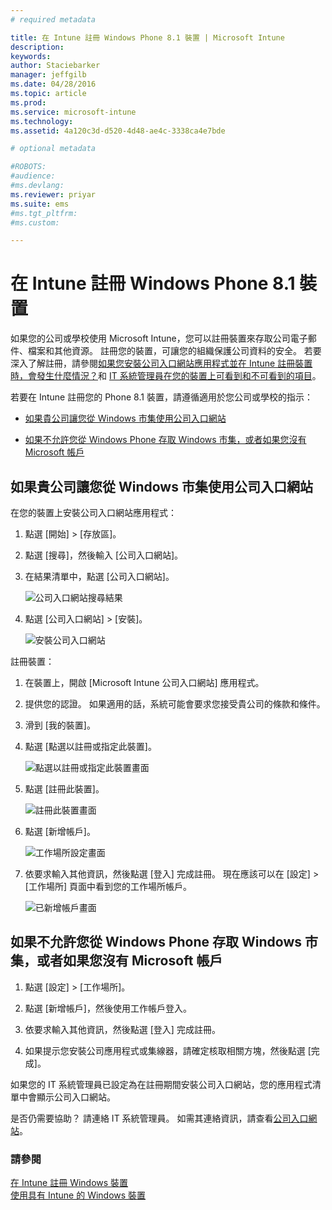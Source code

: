 ```yaml
---
# required metadata

title: 在 Intune 註冊 Windows Phone 8.1 裝置 | Microsoft Intune
description:
keywords:
author: Staciebarker
manager: jeffgilb
ms.date: 04/28/2016
ms.topic: article
ms.prod:
ms.service: microsoft-intune
ms.technology:
ms.assetid: 4a120c3d-d520-4d48-ae4c-3338ca4e7bde

# optional metadata

#ROBOTS:
#audience:
#ms.devlang:
ms.reviewer: priyar
ms.suite: ems
#ms.tgt_pltfrm:
#ms.custom:

---
```



# 在 Intune 註冊 Windows Phone 8.1 裝置

如果您的公司或學校使用 Microsoft Intune，您可以註冊裝置來存取公司電子郵件、檔案和其他資源。 註冊您的裝置，可讓您的組織保護公司資料的安全。 若要深入了解註冊，請參閱[如果您安裝公司入口網站應用程式並在 Intune 註冊裝置時，會發生什麼情況？](what-happens-if-you-install-the-company-portal-app-and-enroll-your-device-in-intune-windows.md)和 [IT 系統管理員在您的裝置上可看到和不可看到的項目](what-can-your-it-administrator-see-when-you-enroll-your-device-in-intune-windows.md)。


若要在 Intune 註冊您的 Phone 8.1 裝置，請遵循適用於您公司或學校的指示：

-   [如果貴公司讓您從 Windows 市集使用公司入口網站](#if-your-company-lets-you-use-the-company-portal-from-the-windows-store)

-   [如果不允許您從 Windows Phone 存取 Windows 市集，或者如果您沒有 Microsoft 帳戶](#if-you-are-not-allowed-to-access-the-windows-store-from-your-windows-phone-or-if-you-do-not-have-a-microsoft-account)

## 如果貴公司讓您從 Windows 市集使用公司入口網站
在您的裝置上安裝公司入口網站應用程式：

1.  點選 [開始] &gt; [存放區]。

2.  點選 [搜尋]，然後輸入 [公司入口網站]。

3.  在結果清單中，點選 [公司入口網站]。

    ![公司入口網站搜尋結果](./media/WP81-1-CP-search-store-v2.png)

4.  點選 [公司入口網站] &gt; [安裝]。

    ![安裝公司入口網站](./media/WP81-2-CP-install-v2.png)

註冊裝置：

1.  在裝置上，開啟 [Microsoft Intune 公司入口網站] 應用程式。

2.  提供您的認證。 如果適用的話，系統可能會要求您接受貴公司的條款和條件。

3.  滑到 [我的裝置]。

4.  點選 [點選以註冊或指定此裝置]。

    ![點選以註冊或指定此裝置畫面](./media/WP81-enroll-1-swipe-my-devices.png)

5.  點選 [註冊此裝置]。

    ![註冊此裝置畫面](./media/WP81-enroll-2-enroll-this-device.png)

6.  點選 [新增帳戶]。

    ![工作場所設定畫面](./media/WP81-enroll-3-workplace-add-acct.png)

7.  依要求輸入其他資訊，然後點選 [登入] 完成註冊。 現在應該可以在 [設定] &gt; [工作場所] 頁面中看到您的工作場所帳戶。

    ![已新增帳戶畫面](./media/WP81-enroll-4-account-added.png)

## 如果不允許您從 Windows Phone 存取 Windows 市集，或者如果您沒有 Microsoft 帳戶

1.  點選 [設定] &gt; [工作場所]。

2.  點選 [新增帳戶]，然後使用工作帳戶登入。

3.  依要求輸入其他資訊，然後點選 [登入] 完成註冊。

4.  如果提示您安裝公司應用程式或集線器，請確定核取相關方塊，然後點選 [完成]。

如果您的 IT 系統管理員已設定為在註冊期間安裝公司入口網站，您的應用程式清單中會顯示公司入口網站。

是否仍需要協助？ 請連絡 IT 系統管理員。 如需其連絡資訊，請查看[公司入口網站](http://portal.manage.microsoft.com)。

### 請參閱
[在 Intune 註冊 Windows 裝置](enroll-your-device-in-intune-windows.md)</br>
[使用具有 Intune 的 Windows 裝置](using-your-windows-device-with-intune.md)



<!--HONumber=Jun16_HO2-->


